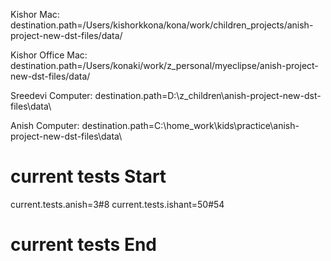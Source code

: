 Kishor Mac:
destination.path=/Users/kishorkkona/kona/work/children_projects/anish-project-new-dst-files/data/

Kishor Office Mac:
destination.path=/Users/konaki/work/z_personal/myeclipse/anish-project-new-dst-files/data/

Sreedevi Computer:
destination.path=D:\\z_children\\anish-project-new-dst-files\\data\\

Anish Computer:
destination.path=C:\\home_work\\kids\\practice\\anish-project-new-dst-files\\data\\

# current tests Start
current.tests.anish=3#8
current.tests.ishant=50#54
# current tests End



